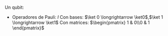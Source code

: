 Un qubit:
- Operadores de Pauli:
$I$
Con bases:
$\ket 0 \longrightarrow \ket0$,$\ket 1 \longrightarrow \ket1$
Con matrices:
$\begin{pmatrix} 1 & 0\\0 & 1 \end{pmatrix}$
